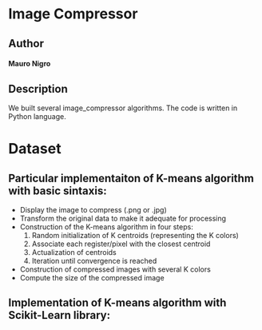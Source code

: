 # Image Compressor

## Author
#### Mauro Nigro

## Description
We built several image_compressor algorithms. The code is written in Python language.

# Dataset

## Particular implementaiton of K-means algorithm with basic sintaxis:
* Display the image to compress (.png or .jpg)
* Transform the original data to make it adequate for processing
* Construction of the K-means algorithm in four steps:
  1) Random initialization of K centroids (representing the K colors)
  2) Associate each register/pixel with the closest centroid
  3) Actualization of centroids
  4) Iteration until convergence is reached
* Construction of compressed images with several K colors
* Compute the size of the compressed image
## Implementation of K-means algorithm with Scikit-Learn library:


